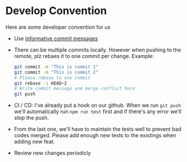 # Develop Convention

Here are some developer convention for us

- Use [informative commit messages](https://www.conventionalcommits.org/en/v1.0.0/)

- There can be multiple commits locally. However when pushing to the remote, plz rebaes it to one commit per change.
  Example:

  ```bash
  git commit -m "This is commit 1"
  git commit -m "This is commit 2"
  # Please rebase to one commit
  git rebase -i HEAD~2
  # Write commit message and merge conflict here
  git push
  ```

- CI / CD: I've already put a hook on our github. When we run ```git push``` we'll automatically run ```npm run test``` first and if there's any error we'll stop the push.

- From the last one, we'll have to maintain the tests well to prevent bad codes merged. Please add enough new tests to the existings when adding new feat.

- Review new changes periodicly
